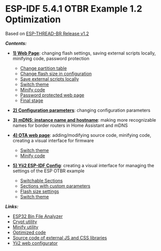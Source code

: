 
<a id="otbr-top"></a>
# ESP-IDF 5.4.1 OTBR Example 1.2 Optimization
Based on [ESP-THREAD-BR Release v1.2](https://github.com/espressif/esp-thread-br/releases/tag/v1.2)  
  
***Contents:***  
- [**1) Web Page**](README1.md#web-page): changing flash settings, saving external scripts locally, minifying code, password protection  
  - [Change partition table](README1.md#web-page-change-partitions)  
  - [Change flash size in configuration](README1.md#web-page-change-flash-size)  
  - [Save external scripts locally](README1.md#web-page-save-locally)
  - [Switch theme](README1.md#web-page-switch-theme)
  - [Minify code](README1.md#web-page-minify-code)
  - [Password protected web page](README1.md#web-page-password-protected)
  - [Final stage](README1.md#web-page-final-stage)


- [**2) Configuration parameters**](README2.md#configuration): changing configuration parameters  


- [**3) mDNS: instance name and hostname**](README3.md#mdns-names): making more recognizable names for border routers in Home Assistant and mDNS  


- [**4) OTA web page**](README4.md#ota-web-page): adding/modifying source code, minifying code, creating a visual interface for firmware  
  - [Switch theme](README4.md#ota-web-page-switch-theme)
  - [Minify code](README4.md#ota-web-page-minify-code)


- [**5) Yii2 ESP-IDF Config**](README5.md#yii2-config): creating a visual interface for managing the settings of the ESP OTBR example  
  - [Switchable Sections](README5.md#yii2-config-switchable-sections)
  - [Sections with custom parameters ](README5.md#yii2-config-custom-parameters)
  - [Flash size settings](README5.md#yii2-config-flash-size)
  - [Switch theme](README5.md#yii2-config-switch-theme)

    
***Links:***  
- [ESP32 Bin File Analyzer](analyzer/)  
- [Crypt utility](crypt/)  
- [Minify utility](minify/)  
- [Optimized code](optimized/)  
- [Source code of external JS and CSS libraries](src/)  
- [Yii2 web configurator](web/)  
